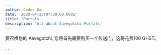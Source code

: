 ```yaml
---
author: Coder Dan
date: '2020-04-23T07:00:00.000Z'
title: 'Portals'
description: 'All about Aavegotchi Portals'
---
```


要召唤您的 Aavegotchi, 您将首先需要购买一个传送门，这将花费100 GHST。

. .
